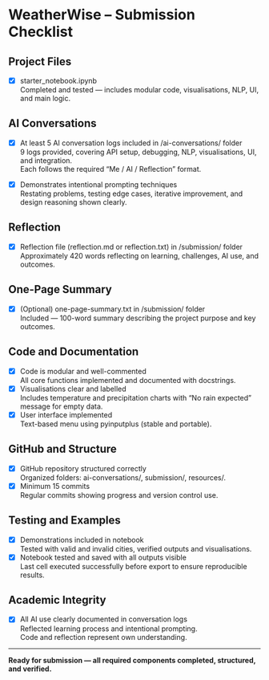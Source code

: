 # WeatherWise – Submission Checklist

## Project Files
- [x] starter_notebook.ipynb  
  Completed and tested — includes modular code, visualisations, NLP, UI, and main logic.

## AI Conversations
- [x] At least 5 AI conversation logs included in /ai-conversations/ folder  
  9 logs provided, covering API setup, debugging, NLP, visualisations, UI, and integration.  
  Each follows the required “Me / AI / Reflection” format.

- [x] Demonstrates intentional prompting techniques  
  Restating problems, testing edge cases, iterative improvement, and design reasoning shown clearly.

## Reflection
- [x] Reflection file (reflection.md or reflection.txt) in /submission/ folder  
  Approximately 420 words reflecting on learning, challenges, AI use, and outcomes.

## One-Page Summary
- [x] (Optional) one-page-summary.txt in /submission/ folder  
  Included — 100-word summary describing the project purpose and key outcomes.

## Code and Documentation
- [x] Code is modular and well-commented  
  All core functions implemented and documented with docstrings.
- [x] Visualisations clear and labelled  
  Includes temperature and precipitation charts with “No rain expected” message for empty data.
- [x] User interface implemented  
  Text-based menu using pyinputplus (stable and portable).

## GitHub and Structure
- [x] GitHub repository structured correctly  
  Organized folders: ai-conversations/, submission/, resources/.  
- [x] Minimum 15 commits  
  Regular commits showing progress and version control use.

## Testing and Examples
- [x] Demonstrations included in notebook  
  Tested with valid and invalid cities, verified outputs and visualisations.
- [x] Notebook tested and saved with all outputs visible  
  Last cell executed successfully before export to ensure reproducible results.

## Academic Integrity
- [x] All AI use clearly documented in conversation logs  
  Reflected learning process and intentional prompting.  
  Code and reflection represent own understanding.

---

**Ready for submission — all required components completed, structured, and verified.**
